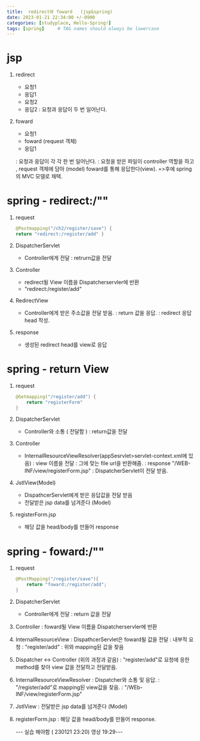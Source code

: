 ```yaml
---
title:  redirect와 foward   (jsp&spring)
date: 2023-01-21 22:34:00 +/-0900
categories: [studyplace, Hello-Spring!]
tags: [spring]     # TAG names should always be lowercase
---
```



# jsp

1. redirect
    - 요청1
    - 응답1
    - 요청2
    - 응답2
    : 요청과 응답이 두 번 일어난다.
2. foward
    - 요청1
    - foward (request 객체)
    - 응답1

    : 요청과 응답이 각 각 한 번 일어난다.
    : 요청을 받은 파일이 controller 역할을 하고 , request 객체에 담아 (model) foward를 통해 응답한다(view). =>후에 spring의 MVC 모델로 채택.

# spring - redirect:/"" 

1. request

    ```java
    @Postmapping("/ch2/register/save") {
    return "redirect:/register/add" }
    ```

2. DispatcherServlet
    - Controller에게 전달
        : retrurn값을 전달
3. Controller
    - redirect될 View 이름을 Dispatcherservler에 반환
    - "redirect:/register/add"
4. RedirectView
    - Controller에게 받은 주소값을 전달 받음.
        : return 값을 응답.
        : redirect 응답 head 작성.
4. response
    - 생성된 redirect head를 view로 응답

# spring - return View

1. request

    ```java
    @Getmapping("/register/add") {
        return "registerForm"
    }

2. DispatcherServlet
    - Controller와 소통 ( 전달함 )
        : return값을 전달
3. Controller
    - InternalResourceViewResolver(appSesrvlet>servlet-context.xml에 있음)
        : view 이름을 전달
        : 그에 맞는 file url을 반환해줌.
        : response "/WEB-INF/view/registerForm.jsp"
        : DispatcherServlet이 전달 받음.
4. JstlView(Model)
    - DispathcerServlet에게 받은 응답값을 전달 받음
    - 전달받은 jsp data를 넘겨준다 (Model)
5. registerForm.jsp
    - 해당 값을 head/body를 만들어 response

# spring - foward:/""

1. request

    ```java
    @PostMapping("/register/save"){
        return "foward:/register/add";
    }
    ```

2. DispatcherServlet
    - Controller에게 전달
    : return 값을 전달 
3. Controller
    : foward될 View 이름을 Dispatcherservler에 반환
4. InternalResourceView
    : DispathcerServlet은 foward될 값을 전달
    : 내부적 요청
    : "register/add" 
    : 위와 mapping된 값을 찾음
5. Dispatcher <-> Controller (위의 과정과 같음)
    : "register/add"로 요청에 응한 method를 찾아 view 값을 전달하고 전달받음.
6. InternalResourceViewResolver
    : Dispatcher와 소통 및 응답.
    : "/register/add"로 mapping된 view값을 찾음.
    : "/WEb-INF/view/registerForm.jsp"
7. JstlView
    : 전달받은 jsp data를 넘겨준다 (Model)
8. registerForm.jsp
    : 해당 값을 head/body를 만들어 response.


    --- 실습 해야함 ( 230121 23:20)  영상 19:29--- 